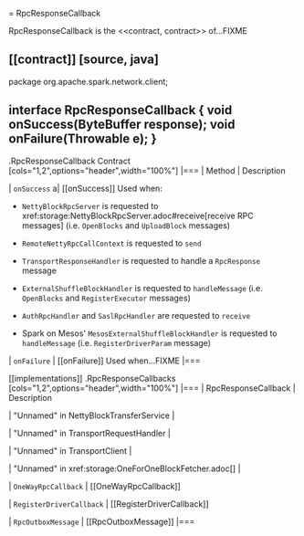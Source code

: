 = RpcResponseCallback

RpcResponseCallback is the <<contract, contract>> of...FIXME

[[contract]]
[source, java]
----
package org.apache.spark.network.client;

interface RpcResponseCallback {
  void onSuccess(ByteBuffer response);
  void onFailure(Throwable e);
}
----

.RpcResponseCallback Contract
[cols="1,2",options="header",width="100%"]
|===
| Method
| Description

| `onSuccess`
a| [[onSuccess]] Used when:

* `NettyBlockRpcServer` is requested to xref:storage:NettyBlockRpcServer.adoc#receive[receive RPC messages] (i.e. `OpenBlocks` and `UploadBlock` messages)

* `RemoteNettyRpcCallContext` is requested to `send`

* `TransportResponseHandler` is requested to handle a `RpcResponse` message

* `ExternalShuffleBlockHandler` is requested to `handleMessage` (i.e. `OpenBlocks` and `RegisterExecutor` messages)

* `AuthRpcHandler` and `SaslRpcHandler` are requested to `receive`

* Spark on Mesos' `MesosExternalShuffleBlockHandler` is requested to `handleMessage` (i.e. `RegisterDriverParam` message)

| `onFailure`
| [[onFailure]] Used when...FIXME
|===

[[implementations]]
.RpcResponseCallbacks
[cols="1,2",options="header",width="100%"]
|===
| RpcResponseCallback
| Description

| "Unnamed" in NettyBlockTransferService
|

| "Unnamed" in TransportRequestHandler
|

| "Unnamed" in TransportClient
|

| "Unnamed" in xref:storage:OneForOneBlockFetcher.adoc[]
|

| `OneWayRpcCallback`
| [[OneWayRpcCallback]]

| `RegisterDriverCallback`
| [[RegisterDriverCallback]]

| `RpcOutboxMessage`
| [[RpcOutboxMessage]]
|===
